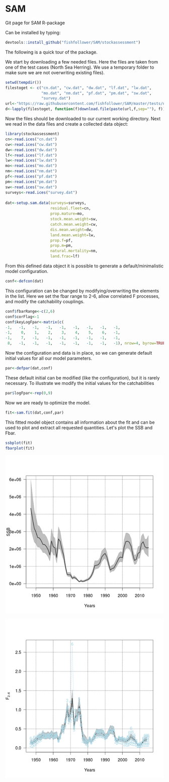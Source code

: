 # SAM
Git page for SAM R-package

Can be installed by typing: 

```R
devtools::install_github("fishfollower/SAM/stockassessment")
```

The following is a quick tour of the package. 

We start by downloading a few needed files. Here the files are taken from one of the test cases (North Sea Herring). We use a temporary folder to make sure we are not overwriting existing files). 

```R
setwd(tempdir())
filestoget <- c("cn.dat", "cw.dat", "dw.dat", "lf.dat", "lw.dat", 
                "mo.dat", "nm.dat", "pf.dat", "pm.dat", "sw.dat", 
                "survey.dat")
url<-"https://raw.githubusercontent.com/fishfollower/SAM/master/tests/nsher/"
d<-lapply(filestoget, function(f)download.file(paste(url,f,sep=""), f))
```
Now the files should be downloaded to our current working directory. Next we read in the data files and create a collected data object: 

```R
library(stockassessment)
cn<-read.ices("cn.dat")
cw<-read.ices("cw.dat")
dw<-read.ices("dw.dat")
lf<-read.ices("lf.dat")
lw<-read.ices("lw.dat")
mo<-read.ices("mo.dat")
nm<-read.ices("nm.dat")
pf<-read.ices("pf.dat")
pm<-read.ices("pm.dat")
sw<-read.ices("sw.dat")
surveys<-read.ices("survey.dat")

dat<-setup.sam.data(surveys=surveys,
                    residual.fleet=cn, 
                    prop.mature=mo, 
                    stock.mean.weight=sw, 
                    catch.mean.weight=cw, 
                    dis.mean.weight=dw, 
                    land.mean.weight=lw,
                    prop.f=pf, 
                    prop.m=pm, 
                    natural.mortality=nm, 
                    land.frac=lf)
```

From this defined data object it is possible to generate a default/minimalistic model configuration.

```R
conf<-defcon(dat)
```

This configuration can be changed by modifying/overwriting the elements in the list. Here we set the fbar range to 2-6, allow correlated F processes, and modify the catchability couplings. 

```R
conf$fbarRange<-c(2,6)
conf$corFlag<-1
conf$keyLogFpar<-matrix(c(
-1,   -1,   -1,   -1,   -1,   -1,   -1,   -1,   -1,
-1,    0,    1,    2,    3,    4,    5,    6,   -1,
-1,    7,   -1,   -1,   -1,   -1,   -1,   -1,   -1,
 8,   -1,   -1,   -1,   -1,   -1,   -1,   -1,   -1), nrow=4, byrow=TRUE)
``` 

Now the configuration and data is in place, so we can generate default initial values for all our model parameters. 

```R
par<-defpar(dat,conf)
```

These default initial can be modified (like the configuration), but it is rarely necessary. To illustrate we modify the initial values for the catchabilities

```R
par$logFpar<-rep(0,9)
```

Now we are ready to optimize the model.

```R
fit<-sam.fit(dat,conf,par) 
```

This fitted model object contains all information about the fit and can be used to plot and extract all requested quantities. Let's plot the SSB and Fbar.  

```R
ssbplot(fit)
fbarplot(fit)
```
![](figs/ssb.png?raw=true)

![](figs/fbar.png?raw=true)
